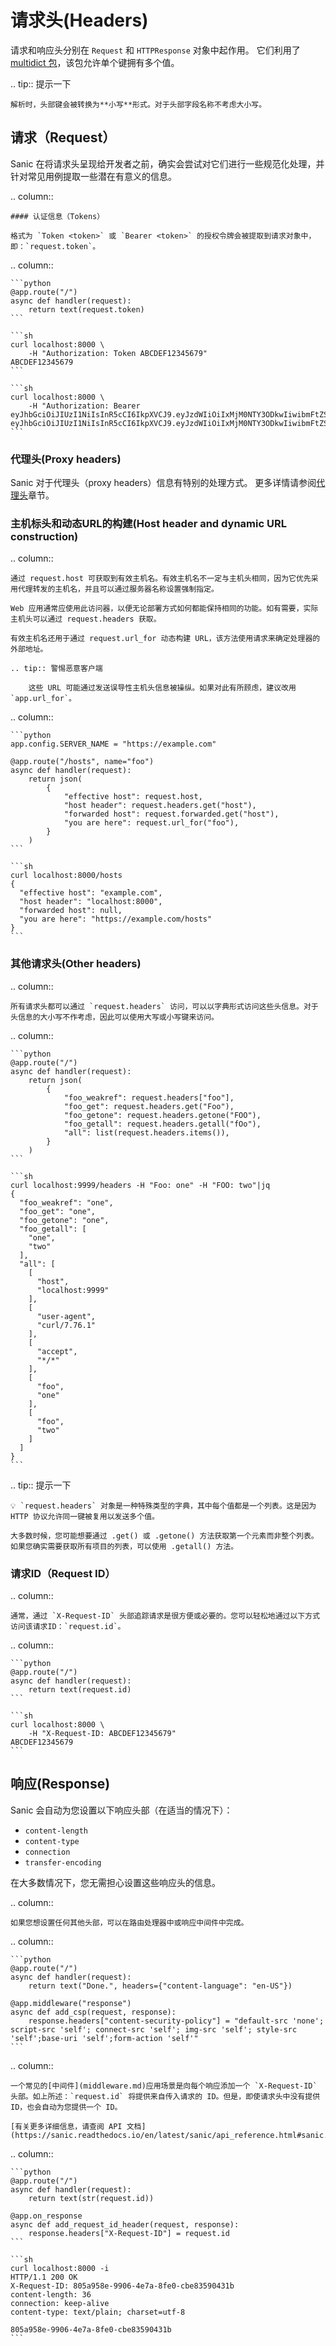 # 请求头(Headers)

请求和响应头分别在 `Request` 和 `HTTPResponse` 对象中起作用。 它们利用了 [multidict 包](https://multidict.readthedocs.io/en/stable/multidict.html#cimultidict)，该包允许单个键拥有多个值。

.. tip:: 提示一下

```
解析时，头部键会被转换为**小写**形式。对于头部字段名称不考虑大小写。
```

## 请求（Request）

Sanic 在将请求头呈现给开发者之前，确实会尝试对它们进行一些规范化处理，并针对常见用例提取一些潜在有意义的信息。

.. column::

```
#### 认证信息（Tokens）

格式为 `Token <token>` 或 `Bearer <token>` 的授权令牌会被提取到请求对象中，即：`request.token`。
```

.. column::

````
```python
@app.route("/")
async def handler(request):
    return text(request.token)
```

```sh
curl localhost:8000 \
    -H "Authorization: Token ABCDEF12345679"
ABCDEF12345679
```

```sh
curl localhost:8000 \
    -H "Authorization: Bearer eyJhbGciOiJIUzI1NiIsInR5cCI6IkpXVCJ9.eyJzdWIiOiIxMjM0NTY3ODkwIiwibmFtZSI6IkpvaG4gRG9lIiwiaWF0IjoxNTE2MjM5MDIyfQ.SflKxwRJSMeKKF2QT4fwpMeJf36POk6yJV_adQssw5c"
eyJhbGciOiJIUzI1NiIsInR5cCI6IkpXVCJ9.eyJzdWIiOiIxMjM0NTY3ODkwIiwibmFtZSI6IkpvaG4gRG9lIiwiaWF0IjoxNTE2MjM5MDIyfQ.SflKxwRJSMeKKF2QT4fwpMeJf36POk6yJV_adQssw5c
```
````

### 代理头(Proxy headers)

Sanic 对于代理头（proxy headers）信息有特别的处理方式。 更多详情请参阅[代理头](/zh/guide/advanced/proxy-headers.md)章节。

### 主机标头和动态URL的构建(Host header and dynamic URL construction)

.. column::

```
通过 request.host 可获取到有效主机名。有效主机名不一定与主机头相同，因为它优先采用代理转发的主机名，并且可以通过服务器名称设置强制指定。

Web 应用通常应使用此访问器，以便无论部署方式如何都能保持相同的功能。如有需要，实际主机头可以通过 request.headers 获取。

有效主机名还用于通过 request.url_for 动态构建 URL，该方法使用请求来确定处理器的外部地址。

.. tip:: 警惕恶意客户端

    这些 URL 可能通过发送误导性主机头信息被操纵。如果对此有所顾虑，建议改用 `app.url_for`。
```

.. column::

````
```python
app.config.SERVER_NAME = "https://example.com"

@app.route("/hosts", name="foo")
async def handler(request):
    return json(
        {
            "effective host": request.host,
            "host header": request.headers.get("host"),
            "forwarded host": request.forwarded.get("host"),
            "you are here": request.url_for("foo"),
        }
    )
```

```sh
curl localhost:8000/hosts
{
  "effective host": "example.com",
  "host header": "localhost:8000",
  "forwarded host": null,
  "you are here": "https://example.com/hosts"
}
```
````

### 其他请求头(Other headers)

.. column::

```
所有请求头都可以通过 `request.headers` 访问，可以以字典形式访问这些头信息。对于头信息的大小写不作考虑，因此可以使用大写或小写键来访问。
```

.. column::

````
```python
@app.route("/")
async def handler(request):
    return json(
        {
            "foo_weakref": request.headers["foo"],
            "foo_get": request.headers.get("Foo"),
            "foo_getone": request.headers.getone("FOO"),
            "foo_getall": request.headers.getall("fOo"),
            "all": list(request.headers.items()),
        }
    )
```

```sh
curl localhost:9999/headers -H "Foo: one" -H "FOO: two"|jq
{
  "foo_weakref": "one",
  "foo_get": "one",
  "foo_getone": "one",
  "foo_getall": [
    "one",
    "two"
  ],
  "all": [
    [
      "host",
      "localhost:9999"
    ],
    [
      "user-agent",
      "curl/7.76.1"
    ],
    [
      "accept",
      "*/*"
    ],
    [
      "foo",
      "one"
    ],
    [
      "foo",
      "two"
    ]
  ]
}
```
````

.. tip:: 提示一下

```
💡 `request.headers` 对象是一种特殊类型的字典，其中每个值都是一个列表。这是因为 HTTP 协议允许同一键被复用以发送多个值。

大多数时候，您可能想要通过 .get() 或 .getone() 方法获取第一个元素而非整个列表。如果您确实需要获取所有项目的列表，可以使用 .getall() 方法。
```

### 请求ID（Request ID）

.. column::

```
通常，通过 `X-Request-ID` 头部追踪请求是很方便或必要的。您可以轻松地通过以下方式访问该请求ID：`request.id`。
```

.. column::

````
```python
@app.route("/")
async def handler(request):
    return text(request.id)
```

```sh
curl localhost:8000 \
    -H "X-Request-ID: ABCDEF12345679"
ABCDEF12345679
```
````

## 响应(Response)

Sanic 会自动为您设置以下响应头部（在适当的情况下）：

- `content-length`
- `content-type`
- `connection`
- `transfer-encoding`

在大多数情况下，您无需担心设置这些响应头的信息。

.. column::

```
如果您想设置任何其他头部，可以在路由处理器中或响应中间件中完成。
```

.. column::

````
```python
@app.route("/")
async def handler(request):
    return text("Done.", headers={"content-language": "en-US"})

@app.middleware("response")
async def add_csp(request, response):
    response.headers["content-security-policy"] = "default-src 'none'; script-src 'self'; connect-src 'self'; img-src 'self'; style-src 'self';base-uri 'self';form-action 'self'"
```
````

.. column::

```
一个常见的[中间件](middleware.md)应用场景是向每个响应添加一个 `X-Request-ID` 头部。如上所述：`request.id` 将提供来自传入请求的 ID。但是，即使请求头中没有提供 ID，也会自动为您提供一个 ID。

[有关更多详细信息，请查阅 API 文档](https://sanic.readthedocs.io/en/latest/sanic/api_reference.html#sanic.request.Request.id)
```

.. column::

````
```python
@app.route("/")
async def handler(request):
    return text(str(request.id))

@app.on_response
async def add_request_id_header(request, response):
    response.headers["X-Request-ID"] = request.id
```

```sh
curl localhost:8000 -i
HTTP/1.1 200 OK
X-Request-ID: 805a958e-9906-4e7a-8fe0-cbe83590431b
content-length: 36
connection: keep-alive
content-type: text/plain; charset=utf-8

805a958e-9906-4e7a-8fe0-cbe83590431b
```
````

